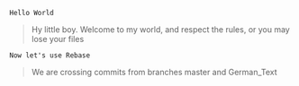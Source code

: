 `Hello World`

> Hy little boy. Welcome to my world, and respect the rules, or you
may lose your files

`Now let's use Rebase`

> We are crossing commits from branches master and German_Text
